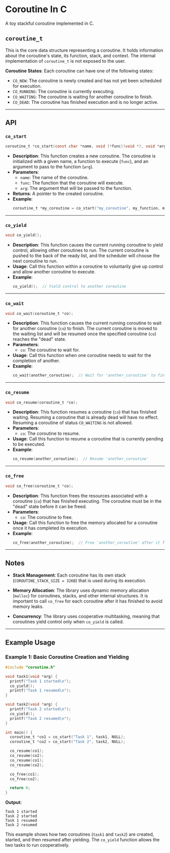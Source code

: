 # Coroutine In C

A toy stackful coroutine implemented in C.

## `coroutine_t`
This is the core data structure representing a coroutine. It holds information about the coroutine's state, its function, stack, and context. The internal implementation of `coroutine_t` is not exposed to the user.

**Coroutine States**: Each coroutine can have one of the following states:
- `CO_NEW`: The coroutine is newly created and has not yet been scheduled for execution.
- `CO_RUNNING`: The coroutine is currently executing.
- `CO_WAITING`: The coroutine is waiting for another coroutine to finish.
- `CO_DEAD`: The coroutine has finished execution and is no longer active.

---

## API

### `co_start`

```c
coroutine_t *co_start(const char *name, void (*func)(void *), void *arg);
```

- **Description**: This function creates a new coroutine. The coroutine is initialized with a given name, a function to execute (`func`), and an argument to pass to the function (`arg`).
- **Parameters**:
    - `name`: The name of the coroutine.
    - `func`: The function that the coroutine will execute.
    - `arg`: The argument that will be passed to the function.
- **Returns**: A pointer to the created coroutine.
- **Example**:
  ```c
  coroutine_t *my_coroutine = co_start("my_coroutine", my_function, my_argument);
  ```

---

### `co_yield`

```c
void co_yield();
```

- **Description**: This function causes the current running coroutine to yield control, allowing other coroutines to run. The current coroutine is pushed to the back of the ready list, and the scheduler will choose the next coroutine to run.
- **Usage**: Call this function within a coroutine to voluntarily give up control and allow another coroutine to execute.
- **Example**:
  ```c
  co_yield();  // Yield control to another coroutine
  ```

---

### `co_wait`

```c
void co_wait(coroutine_t *co);
```

- **Description**: This function causes the current running coroutine to wait for another coroutine (`co`) to finish. The current coroutine is moved to the waiting list and will be resumed once the specified coroutine (`co`) reaches the "dead" state.
- **Parameters**:
    - `co`: The coroutine to wait for.
- **Usage**: Call this function when one coroutine needs to wait for the completion of another.
- **Example**:
  ```c
  co_wait(another_coroutine);  // Wait for 'another_coroutine' to finish
  ```

---

### `co_resume`

```c
void co_resume(coroutine_t *co);
```

- **Description**: This function resumes a coroutine (`co`) that has finished waiting. Resuming a coroutine that is already dead will have no effect. Resuming a coroutine of status `CO_WAITING` is not allowed.
- **Parameters**:
    - `co`: The coroutine to resume.
- **Usage**: Call this function to resume a coroutine that is currently pending to be executed.
- **Example**:
  ```c
  co_resume(another_coroutine);  // Resume 'another_coroutine'
  ```

---

### `co_free`

```c
void co_free(coroutine_t *co);
```

- **Description**: This function frees the resources associated with a coroutine (`co`) that has finished executing. The coroutine must be in the "dead" state before it can be freed.
- **Parameters**:
    - `co`: The coroutine to free.
- **Usage**: Call this function to free the memory allocated for a coroutine once it has completed its execution.
- **Example**:
  ```c
  co_free(another_coroutine);  // Free 'another_coroutine' after it finishes
  ```

---

## Notes

- **Stack Management**: Each coroutine has its own stack (`COROUTINE_STACK_SIZE = 32KB`) that is used during its execution.

- **Memory Allocation**: The library uses dynamic memory allocation (`malloc`) for coroutines, stacks, and other internal structures. It is important to call `co_free` for each coroutine after it has finished to avoid memory leaks.

- **Concurrency**: The library uses cooperative multitasking, meaning that coroutines yield control only when `co_yield` is called.

---

## Example Usage

### Example 1: Basic Coroutine Creation and Yielding

```c
#include "coroutine.h"

void task1(void *arg) {
  printf("Task 1 started\n");
  co_yield();
  printf("Task 1 resumed\n");
}

void task2(void *arg) {
  printf("Task 2 started\n");
  co_yield();
  printf("Task 2 resumed\n");
}

int main() {
  coroutine_t *co1 = co_start("Task 1", task1, NULL);
  coroutine_t *co2 = co_start("Task 2", task2, NULL);

  co_resume(co1);
  co_resume(co2);
  co_resume(co1);
  co_resume(co2);

  co_free(co1);
  co_free(co2);

  return 0;
}
```

**Output:**
```
Task 1 started
Task 2 started
Task 1 resumed
Task 2 resumed
```

This example shows how two coroutines (`task1` and `task2`) are created, started, and then resumed after yielding. The `co_yield` function allows the two tasks to run cooperatively.